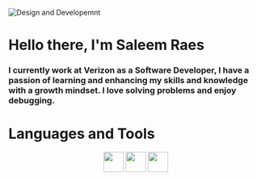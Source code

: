 ![Design and Developemnt](https://user-images.githubusercontent.com/76002896/165784161-492d6911-5ae4-4132-9724-1ed5e0e31ffc.jpg)
 
# Hello there, I'm Saleem Raes 
### I currently work at Verizon as a Software Developer, I have a passion of learning and enhancing my skills and knowledge with a growth mindset. I love solving problems and enjoy debugging.

# Languages and Tools  
<p align="center">
<img src="https://user-images.githubusercontent.com/76002896/170563331-c90a518f-28bc-4315-b5e7-4f51b814484a.png" style="vertical-align:top" height="40">   
<img src="https://user-images.githubusercontent.com/76002896/170564845-b15dc714-6af6-40a4-8501-e74d31f08419.png" style="vertical-align:top" height="40">
<img src="https://user-images.githubusercontent.com/76002896/170566558-5f0d78de-9c88-4594-9c20-3ccd923b3c86.png" style="vertical-align:top" height="40">
</p>
